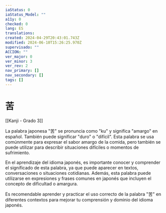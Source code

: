 ```yaml
---
iaStatus: 0
iaStatus_Model: ""
a11y: 0
checked: 0
lang: ES
translations: 
created: 2024-04-29T20:43:01.743Z
modified: 2024-06-10T15:26:25.970Z
supervisado: ""
ACCION: ""
ver_major: 0
ver_minor: 3
ver_rev: 2
nav_primary: []
nav_secondary: []
tags: []
---
```

# 苦

[[Kanji - Grado 3]]

La palabra japonesa "苦" se pronuncia como "ku" y significa "amargo" en español. También puede significar "duro" o "difícil". Esta palabra se usa comúnmente para expresar el sabor amargo de la comida, pero también se puede utilizar para describir situaciones difíciles o momentos de sufrimiento.

En el aprendizaje del idioma japonés, es importante conocer y comprender el significado de esta palabra, ya que puede aparecer en textos, conversaciones o situaciones cotidianas. Además, esta palabra puede utilizarse en expresiones y frases comunes en japonés que incluyen el concepto de dificultad o amargura.

Es recomendable aprender y practicar el uso correcto de la palabra "苦" en diferentes contextos para mejorar tu comprensión y dominio del idioma japonés.
